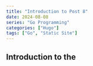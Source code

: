 ```yaml
---
title: "Introduction to Post 8"
date: 2024-08-08
series: "Go Programming"
categories: ["Hugo"]
tags: ["Go", "Static Site"]
---
```


## Introduction to the
